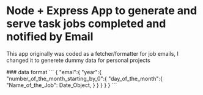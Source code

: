 # Node + Express App to generate and serve task jobs completed and notified by Email
<p>
  This app originally was coded as a fetcher/formatter for job emails, I changed it to generete dummy data for personal projects
</p>
### data format
```
{ 
  "emal":{
    "year":{
      "number_of_the_month_starting_by_0":{
        "day_of_the_month":{
          "Name_of_the_Job": Date_Object,
           }
        }
     }
   }
}
```

